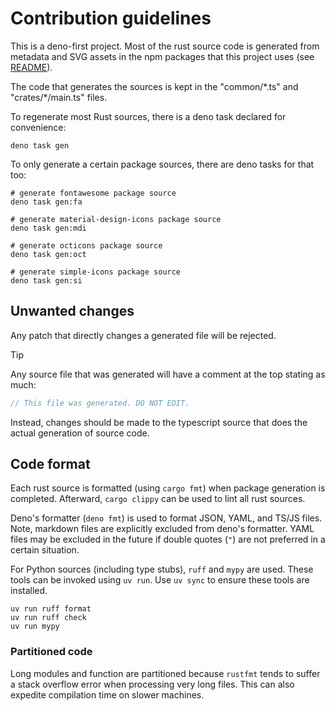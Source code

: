 # Contribution guidelines

This is a deno-first project. Most of the rust source code is generated from metadata and SVG assets in the npm packages that this project uses (see [README](./README.md)).

The code that generates the sources is kept in the "common/\*.ts" and "crates/\*/main.ts" files.

To regenerate most Rust sources, there is a deno task declared for convenience:

```shell
deno task gen
```

To only generate a certain package sources, there are deno tasks for that too:

```shell
# generate fontawesome package source
deno task gen:fa

# generate material-design-icons package source
deno task gen:mdi

# generate octicons package source
deno task gen:oct

# generate simple-icons package source
deno task gen:si
```

## Unwanted changes

Any patch that directly changes a generated file will be rejected.

> [!TIP]
> Any source file that was generated will have a comment at the top stating as much:
>
> ```rs
> // This file was generated. DO NOT EDIT.
> ```

Instead, changes should be made to the typescript source that does the actual generation of source code.

## Code format

Each rust source is formatted (using `cargo fmt`) when package generation is completed.
Afterward, `cargo clippy` can be used to lint all rust sources.

Deno's formatter (`deno fmt`) is used to format JSON, YAML, and TS/JS files.
Note, markdown files are explicitly excluded from deno's formatter.
YAML files may be excluded in the future if double quotes (`"`) are not preferred in a certain situation.

For Python sources (including type stubs), `ruff` and `mypy` are used. These tools can be invoked using `uv run`. Use `uv sync` to ensure these tools are installed.

```shell
uv run ruff format
uv run ruff check
uv run mypy
```

### Partitioned code

Long modules and function are partitioned because `rustfmt` tends to suffer a stack overflow error when processing very long files.
This can also expedite compilation time on slower machines.
